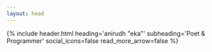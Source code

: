```yaml
---
layout: head
---
```

{% include header.html heading='anirudh "eka"' subheading='Poet & Programmer' social_icons=false read_more_arrow=false %}
<nav></nav>